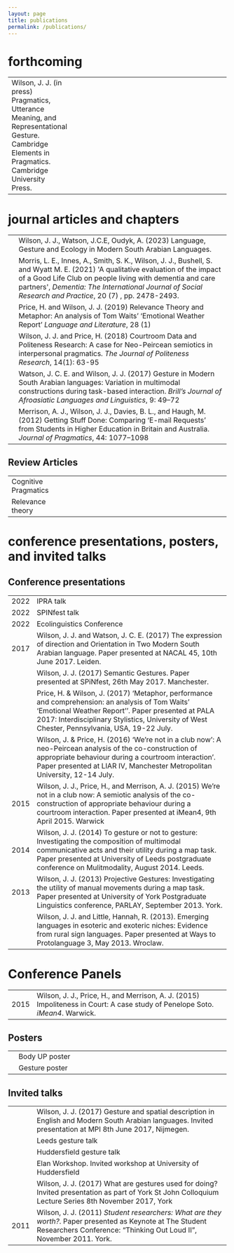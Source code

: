 ```yaml
---
layout: page
title: publications
permalink: /publications/
---
```


# forthcoming

<table style="width:99%;">
<colgroup>
<col style="width: 1%" />
<col style="width: 97%" />
</colgroup>
<tbody>
<tr class="even">
<td style="text-align: left;">Wilson, J. J. (in press) Pragmatics, Utterance Meaning, and Representational Gesture. Cambridge Elements in Pragmatics. Cambridge University Press.</td>
</tr>
</tbody>
</table>

# journal articles and chapters

<table style="width:99%;">
<colgroup>
<col style="width: 1%" />
<col style="width: 97%" />
</colgroup>
<tbody>
<tr class="even">
<td></td>
<td style="text-align: left;">Wilson, J. J., Watson, J.C.E, Oudyk, A. (2023) Language, Gesture and Ecology in Modern South Arabian Languages.</td>
<tr class="even">
<td></td>
<td style="text-align: left;">Morris, L. E., Innes, A., Smith, S. K., Wilson, J. J., Bushell, S. and Wyatt M. E. (2021) 'A qualitative evaluation of the impact of a Good Life Club on people living with dementia and care partners', <em>Dementia: The International Journal of Social Research and Practice</em>, 20 (7) , pp. 2478-2493.</td>
</tr>
<tr class="odd">
<td></td>
<td style="text-align: left;">Price, H. and Wilson, J. J. (2019) Relevance Theory and Metaphor: An analysis of Tom Waits’ ‘Emotional Weather Report’ <em>Language and Literature</em>, 28 (1)</td>
</tr>
<tr class="even">
<td></td>
<td style="text-align: left;">Wilson, J. J. and Price, H. (2018) Courtroom Data and Politeness Research: A case for Neo-Peircean semiotics in interpersonal pragmatics. <em>The Journal of Politeness Research</em>, 14(1): 63-95</td>
</tr>
<tr class="odd">
<td></td>
<td style="text-align: left;">Watson, J. C. E. and Wilson, J. J. (2017) Gesture in Modern South Arabian languages: Variation in multimodal constructions during task-based interaction. <em>Brill’s Journal of Afroasiatic Languages and Linguistics</em>, 9: 49–72</td>
</tr>
<tr class="even">
<td></td>
<td style="text-align: left;">Merrison, A. J., Wilson, J. J., Davies, B. L., and Haugh, M. (2012) Getting Stuff Done: Comparing ‘E-mail Requests’ from Students in Higher Education in Britain and Australia. <em>Journal of Pragmatics</em>, 44: 1077–1098</td>
</tr>
<tr class="odd">
</tr>
</tbody>
</table>

## Review Articles

<table style="width:99%;">
<colgroup>
<col style="width: 1%" />
<col style="width: 97%" />
</colgroup>
<tbody>
<tr class="even">
<td style="text-align: left;">Cognitive Pragmatics</td>
</tr>
<tr class="even">
<td style="text-align: left;">Relevance theory</td>
</tr></tbody>
</table>


# conference presentations, posters, and invited talks

## Conference presentations

<table style="width:99%;">
<colgroup>
<col style="width: 2%" />
<col style="width: 96%" />
</colgroup>
<tbody>

<tr class="odd">
<td style="text-align: right;">2022</td>
<td style="text-align: left;">IPRA talk</td>
</tr>

<tr class="odd">
<td style="text-align: right;">2022</td>
<td style="text-align: left;">SPINfest talk</td>
</tr>

<tr class="even">
<td style="text-align: right;">2022</td>
<td style="text-align: left;">Ecolinguistics Conference</td>
</tr>

<tr class="odd">
<td style="text-align: right;">2017</td>
<td style="text-align: left;">Wilson, J. J. and Watson, J. C. E. (2017) The expression of direction and Orientation in Two Modern South Arabian language. Paper presented at NACAL 45, 10th June 2017. Leiden.</td>
<tr class="odd">
<td style="text-align: right;"></td>
<td style="text-align: left;">Wilson, J. J. (2017) Semantic Gestures. Paper presented at SPiNfest, 26th May 2017. Manchester.</td>
</tr>

<tr class="odd">
<td style="text-align: right;"></td>
<td style="text-align: left;"> Price, H. & Wilson, J. (2017) ‘Metaphor, performance and comprehension: an analysis of Tom Waits’ ‘Emotional Weather Report’’. Paper presented at PALA 2017: Interdisciplinary Stylistics, University of West Chester, Pennsylvania, USA, 19-22 July.</td>
</tr>

<tr class="odd">
<td style="text-align: right;"></td>
<td style="text-align: left;">Wilson, J. & Price, H. (2016) ‘We’re not in a club now’: A neo-Peircean analysis of the co-construction of appropriate behaviour during a courtroom interaction’. Paper presented at LIAR IV, Manchester Metropolitan University, 12-14 July. </td>
</tr>

<tr class="even">
<td style="text-align: right;">2015</td>
<td style="text-align: left;">Wilson, J. J., Price, H., and Merrison, A. J. (2015) We’re not in a club now: A semiotic analysis of the co-construction of appropriate behaviour during a courtroom interaction. Paper presented at iMean4, 9th April 2015. Warwick</td>
</tr>

<tr class="odd">
<td style="text-align: right;">2014</td>
<td style="text-align: left;">Wilson, J. J. (2014) To gesture or not to gesture: Investigating the composition of multimodal communicative acts and their utility during a map task. Paper presented at University of Leeds postgraduate conference on Mulitmodality, August 2014. Leeds.</td>
</tr>
<tr class="even">
<td style="text-align: right;">2013</td>
<td style="text-align: left;">Wilson, J. J. (2013) Projective Gestures: Investigating the utility of manual movements during a map task. Paper presented at University of York Postgraduate Linguistics conference, PARLAY, September 2013. York.</td>
</tr>
<tr class="odd">
<td style="text-align: right;"></td>
<td style="text-align: left;">Wilson, J. J. and Little, Hannah, R. (2013). Emerging languages in esoteric and exoteric niches: Evidence from rural sign languages. Paper presented at Ways to Protolanguage 3, May 2013. Wroclaw.</td>
</tr>
</tbody>
</table>

<h1 id="conference-panels">Conference Panels</h1>
<table style="width:99%;">
<colgroup>
<col style="width: 5%" />
<col style="width: 93%" />
</colgroup>
<tbody>
<tr class="odd">
<td style="text-align: right;">2015</td>
<td style="text-align: left;">Wilson, J. J., Price, H., and Merrison, A. J. (2015) Impoliteness in Court: A case study of Penelope Soto. <em>iMean4</em>. Warwick.</td>
</tr>
</tbody>
</table>

## Posters

<table style="width:99%;">
<colgroup>
<col style="width: 2%" />
<col style="width: 96%" />
</colgroup>
<tbody>


<tr class="even">
<td style="text-align: right;"></td>
<td style="text-align: left;"> Body UP poster</td>
</tr>

<tr class="even">
<td style="text-align: right;"></td>
<td style="text-align: left;"> Gesture poster</td>
</tr>
</tbody>
</table>



## Invited talks

<table style="width:99%;">
<colgroup>
<col style="width: 2%" />
<col style="width: 96%" />
</colgroup>
<tbody>


<tr class="even">
<td style="text-align: right;"></td>
<td style="text-align: left;">Wilson, J. J. (2017) Gesture and spatial description in English and Modern South Arabian languages. Invited presentation at MPI 8th June 2017, Nijmegen.</td>
</tr>

<tr class="even">
<td style="text-align: right;"></td>
<td style="text-align: left;"> Leeds gesture talk</td>
</tr>

<tr class="even">
<td style="text-align: right;"></td>
<td style="text-align: left;"> Huddersfield gesture talk</td>
</tr>

<tr class="even">
<td style="text-align: right;"></td>
<td style="text-align: left;"> Elan Workshop. Invited workshop at University of Huddersfield</td>
</tr>



<tr class="even">
<td style="text-align: right;"></td>
<td style="text-align: left;">Wilson, J. J. (2017) What are gestures used for doing? Invited presentation as part of York St John Colloquium Lecture Series 8th November 2017, York</td>
</tr>


<tr class="even">
<td style="text-align: right;">2011</td>
<td style="text-align: left;">Wilson, J. J. (2011) <em>Student researchers: What are they worth?</em>. Paper presented as Keynote at The Student Researchers Conference: “Thinking Out Loud II”, November 2011. York.</td>
</tr>
</tbody>
</table>


